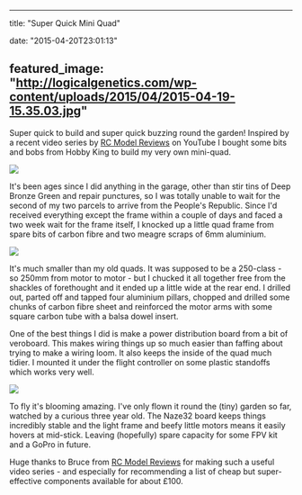 
---
title: "Super Quick Mini Quad"

date: "2015-04-20T23:01:13"

featured_image: "http://logicalgenetics.com/wp-content/uploads/2015/04/2015-04-19-15.35.03.jpg"
---


Super quick to build and super quick buzzing round the garden! Inspired by a recent video series by <a href="https://www.youtube.com/watch?v=8jbpwqCCVbs">RC Model Reviews</a> on YouTube I bought some bits and bobs from Hobby King to build my very own mini-quad.

<a href="http://logicalgenetics.com/wp-content/uploads/2015/04/2015-04-19-15.35.03.jpg"><img src="http://logicalgenetics.com/wp-content/uploads/2015/04/2015-04-19-15.35.03.jpg"/></a>

It's been ages since I did anything in the garage, other than stir tins of Deep Bronze Green and repair punctures, so I was totally unable to wait for the second of my two parcels to arrive from the People's Republic. Since I'd received everything except the frame within a couple of days and faced a two week wait for the frame itself, I knocked up a little quad frame from spare bits of carbon fibre and two meagre scraps of 6mm aluminium.

<a href="http://logicalgenetics.com/wp-content/uploads/2015/04/2015-04-19-15.35.11.jpg"><img src="http://logicalgenetics.com/wp-content/uploads/2015/04/2015-04-19-15.35.11.jpg"/></a>

It's much smaller than my old quads. It was supposed to be a 250-class - so 250mm from motor to motor - but I chucked it all together free from the shackles of forethought and it ended up a little wide at the rear end.  I drilled out, parted off and tapped four aluminium pillars, chopped and drilled some chunks of carbon fibre sheet and reinforced the motor arms with some square carbon tube with a balsa dowel insert.

One of the best things I did is make a power distribution board from a bit of veroboard.  This makes wiring things up so much easier than faffing about trying to make a wiring loom.  It also keeps the inside of the quad much tidier.  I mounted it under the flight controller on some plastic standoffs which works very well.

<a href="http://logicalgenetics.com/wp-content/uploads/2015/04/2015-04-19-15.35.20.jpg"><img src="http://logicalgenetics.com/wp-content/uploads/2015/04/2015-04-19-15.35.20.jpg"/></a>

To fly it's blooming amazing.  I've only flown it round the (tiny) garden so far, watched by a curious three year old.  The Naze32 board keeps things incredibly stable and the light frame and beefy little motors means it easily hovers at mid-stick.  Leaving (hopefully) spare capacity for some FPV kit and a GoPro in future.

Huge thanks to Bruce from <a href="https://www.youtube.com/user/RCModelReviews">RC Model Reviews</a> for making such a useful video series - and especially for recommending a list of cheap but super-effective components available for about £100.